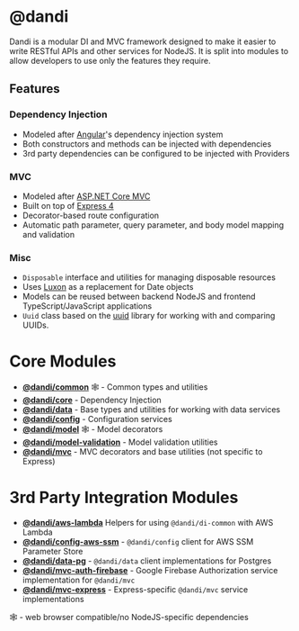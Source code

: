 # @dandi

Dandi is a modular DI and MVC framework designed to make it easier to write
RESTful APIs and other services for NodeJS. It is split into modules to
allow developers to use only the features they require.

## Features

### Dependency Injection
- Modeled after [Angular](https://angular.io)'s dependency injection system
- Both constructors and methods can be injected with dependencies
- 3rd party dependencies can be configured to be injected with Providers

### MVC
- Modeled after [ASP.NET Core MVC](https://docs.microsoft.com/en-us/aspnet/core/mvc/overview)
- Built on top of [Express 4](https://expressjs.com/)
- Decorator-based route configuration
- Automatic path parameter, query parameter, and body model mapping and validation

### Misc
- `Disposable` interface and utilities for managing disposable resources
- Uses [Luxon](https://moment.github.io/luxon/) as a replacement for Date objects
- Models can be reused between backend NodeJS and frontend TypeScript/JavaScript applications
- `Uuid` class based on the [uuid](https://github.com/kelektiv/node-uuid) library for working with and comparing UUIDs.

# Core Modules

* **[@dandi/common](./common)** 🕸 - Common types and utilities
* **[@dandi/core](./core)** - Dependency Injection
* **[@dandi/data](./data)** - Base types and utilities for working with data services
* **[@dandi/config](./config)** - Configuration services
* **[@dandi/model](./model)** 🕸 - Model decorators
* **[@dandi/model-validation](./model-validation)** - Model validation utilities
* **[@dandi/mvc](./mvc)** - MVC decorators and base utilities (not specific to Express)

# 3rd Party Integration Modules
* **[@dandi/aws-lambda](./aws-lambda-wrap)** Helpers for using `@dandi/di-common` with AWS Lambda
* **[@dandi/config-aws-ssm](./config-aws-ssm)** - `@dandi/config` client for AWS SSM Parameter Store
* **[@dandi/data-pg](./data-pg)** - `@dandi/data` client implementations for Postgres
* **[@dandi/mvc-auth-firebase](./mvc-auth-firebase)** - Google Firebase Authorization service implementation for `@dandi/mvc`
* **[@dandi/mvc-express](./mvc-express)** - Express-specific `@dandi/mvc` service implementations

🕸 - web browser compatible/no NodeJS-specific dependencies
